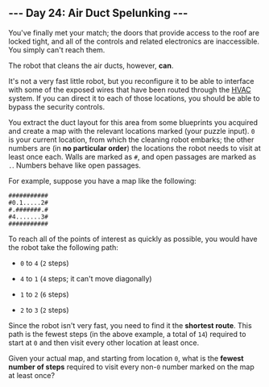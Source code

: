 ## --- Day 24: Air Duct Spelunking ---
You've finally met your match; the doors that provide access to the roof are locked tight, and all of the controls and related electronics are inaccessible. You simply can't reach them.
 
The robot that cleans the air ducts, however, **can**.
 
It's not a very fast little robot<!--- The Brave Little Air Duct Cleaning Robot That Could -->, but you reconfigure it to be able to interface with some of the exposed wires that have been routed through the [HVAC](https://en.wikipedia.org/wiki/HVAC) system. If you can direct it to each of those locations, you should be able to bypass the security controls.
 
You extract the duct layout for this area from some blueprints you acquired and create a map with the relevant locations marked (your puzzle input). `0` is your current location, from which the cleaning robot embarks; the other numbers are (in **no particular order**) the locations the robot needs to visit at least once each. Walls are marked as `#`, and open passages are marked as `.`. Numbers behave like open passages.
 
For example, suppose you have a map like the following:
 

```
###########
#0.1.....2#
#.#######.#
#4.......3#
###########
```

 
To reach all of the points of interest as quickly as possible, you would have the robot take the following path:
 
 
- `0` to `4` (`2` steps)
 
- `4` to `1` (`4` steps; it can't move diagonally)
 
- `1` to `2` (`6` steps)
 
- `2` to `3` (`2` steps)
 
 
Since the robot isn't very fast, you need to find it the **shortest route**. This path is the fewest steps (in the above example, a total of `14`) required to start at `0` and then visit every other location at least once.
 
Given your actual map, and starting from location `0`, what is the **fewest number of steps** required to visit every non-`0` number marked on the map at least once?
 